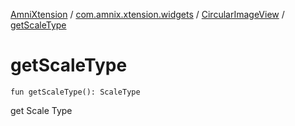[AmniXtension](../../index.md) / [com.amnix.xtension.widgets](../index.md) / [CircularImageView](index.md) / [getScaleType](./get-scale-type.md)

# getScaleType

`fun getScaleType(): ScaleType`

get Scale Type

